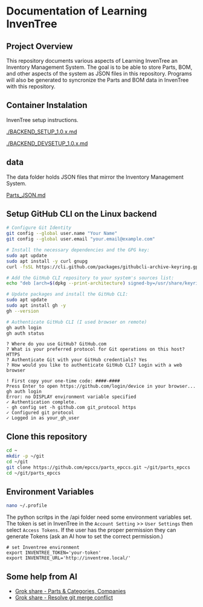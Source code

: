 # Documentation of Learning InvenTree

## Project Overview

This repository documents various aspects of Learning InvenTree an Inventory Management System. The goal is to be able to store Parts, BOM, and other aspects of the system as JSON files in this repository. Programs will also be generated to syncronize the Parts and BOM data in InvenTree with this repository.

## Container Instalation

InvenTree setup instructions.

[./BACKEND_SETUP_1.0.x.md](BACKEND_SETUP_1.0.x.md)

[./BACKEND_DEVSETUP_1.0.x.md](BACKEND_DEVSETUP_1.0.x.md)

## data

The data folder holds JSON files that mirror the Inventory Management System.

[Parts_JSON.md](Parts_JSON.md)

## Setup GitHub CLI on the Linux backend

```bash
# Configure Git Identity
git config --global user.name "Your Name"
git config --global user.email "your.email@example.com"

# Install the necessary dependencies and the GPG key:
sudo apt update
sudo apt install -y curl gnupg
curl -fsSL https://cli.github.com/packages/githubcli-archive-keyring.gpg | sudo gpg --dearmor -o /usr/share/keyrings/githubcli-archive-keyring.gpg

# Add the GitHub CLI repository to your system's sources list:
echo "deb [arch=$(dpkg --print-architecture) signed-by=/usr/share/keyrings/githubcli-archive-keyring.gpg] https://cli.github.com/packages stable main" | sudo tee /etc/apt/sources.list.d/github-cli.list > /dev/null

# Update packages and install the GitHub CLI:
sudo apt update
sudo apt install gh -y
gh --version

# Authenticate GitHub CLI (I used browser on remote)
gh auth login
gh auth status
```

```text
? Where do you use GitHub? GitHub.com
? What is your preferred protocol for Git operations on this host? HTTPS
? Authenticate Git with your GitHub credentials? Yes
? How would you like to authenticate GitHub CLI? Login with a web browser

! First copy your one-time code: ####-####
Press Enter to open https://github.com/login/device in your browser... gh auth login
Error: no DISPLAY environment variable specified
✓ Authentication complete.
- gh config set -h github.com git_protocol https
✓ Configured git protocol
✓ Logged in as your_gh_user
```

## Clone this repository

```bash
cd ~
mkdir -p ~/git
cd ~/git
git clone https://github.com/epccs/parts_epccs.git ~/git/parts_epccs
cd ~/git/parts_epccs
```

## Environment Variables

```bash
nano ~/.profile
```

The python scritps in the /api folder need some environment variables set. The token is set in InvenTree in the `Account Setting` >> `User Settings` then select `Access Tokens`. If the user has the proper permission they can generate Tokens (ask an AI how to set the correct permission.)

```text
# set Inventree environment
export INVENTREE_TOKEN='your-token'
export INVENTREE_URL='http://inventree.local/'
```

## Some help from AI

- [Grok share - Parts & Categories, Companies](https://grok.com/share/c2hhcmQtMw%3D%3D_98fc7a9b-0c39-4cc2-9fa6-67a040b6f3b3)
- [Grok share - Resolve git merge conflict](https://grok.com/share/c2hhcmQtMw%3D%3D_3f2fb7da-5d90-45d7-b483-9f28a2f9108e)
